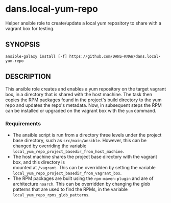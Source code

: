 dans.local-yum-repo
===================

Helper ansible role to create/update a local yum repository to share with a vagrant box for testing.


SYNOPSIS
--------

    ansible-galaxy install [-f] https://github.com/DANS-KNAW/dans.local-yum-repo
    
    
DESCRIPTION
-----------
This ansible role creates and enables a yum repository on the target vagrant box, in a directory that 
is shared with the host machine. The task then copies the RPM packages found in the project's build directory 
to the yum repo and updates the repo's metadata. Now, in subsequent steps the RPM can be installed or 
upgraded on the vagrant box with the `yum` command. 

### Requirements

* The ansible script is run from a directory three levels under the project base directory, such
  as `src/main/ansible`. However, this can be changed by overriding the variable 
  `local_yum_repo_project_basedir_from_host_machine`.
* The host machine shares the project base directory with the vagrant box, and this directory is  
  mounted at `/vagrant`. This can be overridden by setting the variable `local_yum_repo_project_basedir_from_vagrant_box`.
* The RPM packages are built using the `rpm-maven-plugin` and are of architecture `noarch`. This can
  be overridden by changing the glob patterns that are used to find the RPMs, in the variable
  `local_yum_repo_rpms_glob_patterns`.

    
